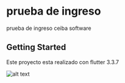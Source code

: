# prueba de ingreso

prueba de ingreso ceiba software

## Getting Started

Este proyecto esta realizado con flutter 3.3.7


![alt text](https://github.com/[username]/[reponame]/blob/[branch]/image.jpg?raw=true)
